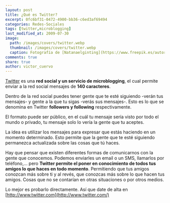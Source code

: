 ```yaml
---
layout: post
title: ¿Qué es Twitter?
excerpt: 0fc6bf31-0472-4900-bb36-c6ed3af69494
categories: Redes-Sociales
tags: [twitter,microblogging]
last_modified_at: 2009-07-30
image:
  path: /images/covers/twitter.webp
  thumbnail: /images/covers/twitter.webp
  caption: Fotografía de [Natanaelginting](https://www.freepik.es/autor/natanaelginting)
comments: true
share: true
author: victor_cuervo
---
```


[Twitter](https://www.twitter.com/) es una **red social y un servicio de microblogging**, el cual permite enviar a la red social mensajes de **140 caracteres**.


Dentro de la red social puedes tener gente que te esté siguiendo -verán tus mensajes- y gente a la que tu sigas -verás sus mensajes-. Esto es lo que se denomina en Twitter **followers y following** respectivamente.


El formato puede ser público, en el cuál tu mensaje sería visto por todo el mundo o privado, tu mensaje solo lo vería la gente que tu aceptes.


La idea es utilizar los mensajes para expresar que estás haciendo en un momento determinado. Esto permite que la gente que te esté siguiendo permanezca actualizada sobre las cosas que tú haces.


Hay que pensar que existen diferentes formas de comunicarnos con la gente que conocemos. Podemos enviarles un email o un SMS, llamarlos por teléfono,… pero **Twitter permite el poner en conocimiento de todos tus amigos lo que haces en todo momento**. Permitiendo que tus amigos conozcan más sobre ti y al revés, que conozcas más sobre lo que hacen tus amigos. Cosas que no se contarían en otras situaciones o por otros medios.


Lo mejor es probarlo directamente. Así que date de alta en [http://www.twitter.com](http://www.twitter.com/)

